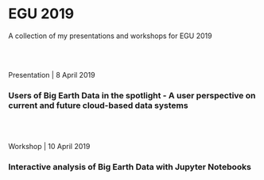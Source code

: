 # EGU 2019
A collection of my presentations and workshops for EGU 2019

<br>
<br>

Presentation | 8 April 2019
### Users of Big Earth Data in the spotlight - A user perspective on current and future cloud-based data systems


<br>
<br>

Workshop | 10 April 2019
### Interactive analysis of Big Earth Data with Jupyter Notebooks

